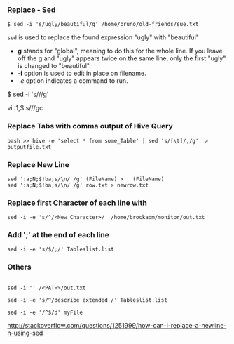 ### Replace - Sed
```shell
$ sed -i 's/ugly/beautiful/g' /home/bruno/old-friends/sue.txt
```
<code>sed</code> is used to replace the found expression "ugly" with "beautiful"
* **g** stands for "global", meaning to do this for the whole line. If you leave off the g and "ugly" appears twice on the same line, only the first "ugly" is changed to "beautiful".
* **-i** option is used to edit in place on filename.
* *-e* option indicates a command to run.

$ sed -i 's/<old>/<new>/g' <filepath>

vi
:1,$ s/<old>/<new>/gc

### Replace Tabs with comma output of Hive Query
```shell
bash >> hive -e 'select * from some_Table' | sed 's/[\t]/,/g'  > outputfile.txt
```
### Replace New Line

```shell
sed ':a;N;$!ba;s/\n/ /g' (FileName) >   (FileName)
sed ':a;N;$!ba;s/\n/ /g' row.txt > newrow.txt
```
### Replace first Character of each line with <New Character>

```shell
sed -i -e 's/^/<New Character>/' /home/brockadm/monitor/out.txt
```
### Add ';' at the end of each line
```shell
sed -i -e 's/$/;/' Tableslist.list
```

### Others
```shell

sed -i '' /<PATH>/out.txt

sed -i -e 's/^/describe extended /' Tableslist.list

sed -i -e '/^$/d' myFile
```

http://stackoverflow.com/questions/1251999/how-can-i-replace-a-newline-n-using-sed
